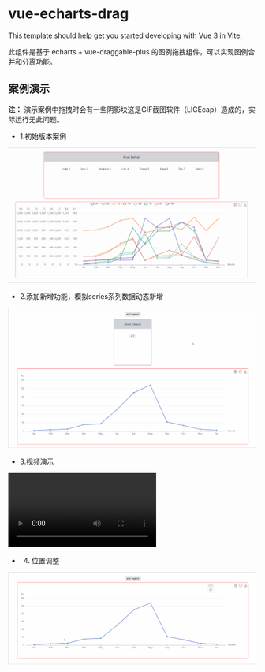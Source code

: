 # vue-echarts-drag

This template should help get you started developing with Vue 3 in Vite.

此组件是基于 echarts + vue-draggable-plus 的图例拖拽组件，可以实现图例合并和分离功能。
## 案例演示
**注：** 演示案例中拖拽时会有一些阴影块这是GIF截图软件（LICEcap）造成的，实际运行无此问题。
* 1.初始版本案例

![demo](./demo.gif)

* 2.添加新增功能，模拟series系列数据动态新增

![demo1](./demo1.gif)

* 3.视频演示

<video src="https://github.com/jiangtao1212/echarts-legend-drage/assets/43814484/f12c0e39-70b0-4a73-8b86-c8184d95b39a" autoplay="true" controls="controls" ></video>

* 4. 位置调整

![demo2](./demo2.gif)